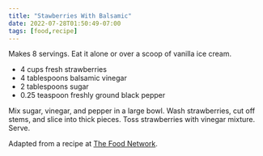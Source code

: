 ```yaml
---
title: "Stawberries With Balsamic"
date: 2022-07-28T01:50:49-07:00
tags: [food,recipe]
---
```

Makes 8 servings.
Eat it alone or over a scoop of vanilla ice cream.

* 4 cups fresh strawberries
* 4 tablespoons balsamic vinegar
* 2 tablespoons sugar
* 0.25 teaspoon freshly ground black pepper

Mix sugar, vinegar, and pepper in a large bowl.
Wash strawberries, cut off stems, and slice into thick pieces.
Toss strawberries with vinegar mixture.
Serve.

Adapted from a recipe at [The Food Network][1].

[1]: https://www.foodnetwork.com/recipes/ina-garten/strawberries-with-balsamic-vinegar-recipe-1925327

